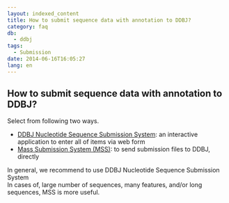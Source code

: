 ```yaml
---
layout: indexed_content
title: How to submit sequence data with annotation to DDBJ?
category: faq
db:
  - ddbj
tags: 
  - Submission
date: 2014-06-16T16:05:27
lang: en
---
```


## How to submit sequence data with annotation to DDBJ?

<p>Select from following two ways. </p>
<ul>
  <li><a href="/ddbj/web-submission-e.html">DDBJ Nucleotide Sequence Submission System</a>: an interactive application to enter all of items via web form</li>
  <li><a href="/ddbj/mss-e.html">Mass Submission System (MSS)</a>: to send submission files to DDBJ, directly</li>
</ul>
<p>In general, we recommend to use DDBJ Nucleotide Sequence Submission System<br>In cases of, large number of sequences, many features, and/or long sequences, MSS is more useful. </p>
